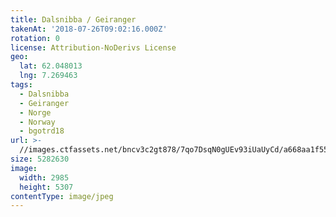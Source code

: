 ```yaml
---
title: Dalsnibba / Geiranger
takenAt: '2018-07-26T09:02:16.000Z'
rotation: 0
license: Attribution-NoDerivs License
geo:
  lat: 62.048013
  lng: 7.269463
tags:
  - Dalsnibba
  - Geiranger
  - Norge
  - Norway
  - bgotrd18
url: >-
  //images.ctfassets.net/bncv3c2gt878/7qo7DsqN0gUEv93iUaUyCd/a668aa1f5508ec204d4b56d0db993f4c/dalsnibba--geiranger_43142065904_o
size: 5282630
image:
  width: 2985
  height: 5307
contentType: image/jpeg
---
```


